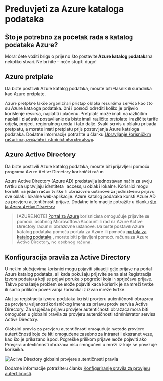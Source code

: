 <properties
   pageTitle="Preduvjeti za Azure katalog podataka | Microsoft Azure"
   description="Azure katalog podataka preduvjeti – što vam je potrebno za početak rada s Azure kataloga podataka."
   services="data-catalog"
   documentationCenter=""
   authors="steelanddata"
   manager="NA"
   editor=""
   tags=""/>
<tags
   ms.service="data-catalog"
   ms.devlang="NA"
   ms.topic="article"
   ms.tgt_pltfrm="NA"
   ms.workload="data-catalog"
   ms.date="09/21/2016"
   ms.author="maroche"/>

# <a name="azure-data-catalog-prerequisites"></a>Preduvjeti za Azure kataloga podataka

## <a name="what-do-i-need-to-get-started-with-azure-data-catalog"></a>Što je potrebno za početak rada s katalog podataka Azure?

Morat ćete voditi brigu o prije no što postavite **Azure katalog podataka**na nekoliko stvari. Ne brinite – neće stupiti dugo!

## <a name="azure-subscription"></a>Azure pretplate
Da biste postavili Azure katalog podataka, morate biti vlasnik ili suradnika kao Azure pretplate.

Azure pretplate lakše organizirali pristup oblaka resursima servisa kao što su Azure kataloga podataka. Oni i pomoći odrediti koliko je prijavio korištenje resursa, naplatiti i plaćenu. Pretplate može imati na različitim naplati i plaćanju postavljanje da biste imali različite pretplate i različite tarife odjela, project, regionalnog ureda i tako dalje. Svaki servis u oblaku pripada pretplatu, a morate imati pretplatu prije postavljanja Azure kataloga podataka. Dodatne informacije potražite u članku [Upravljanje korisničkim računima, pretplate i administratorske uloge](../active-directory/active-directory-assign-admin-roles.md).

## <a name="azure-active-directory"></a>Azure Active Directory
Da biste postavili Azure katalog podataka, morate biti prijavljeni pomoću programa Azure Active Directory korisnički račun.

Azure Active Directory (Azure AD) predstavlja jednostavan način za svoju tvrtku da upravljaju identiteta i access, u oblak i lokalne. Korisnici mogu koristiti na jedan račun tvrtke ili obrazovne ustanove za jedinstvenu prijavu sve oblak i lokalne web-aplikacije. Azure katalog podataka koristi Azure AD za provjeru autentičnosti prijave. Dodatne informacije potražite u članku [što je Azure Active Directory](../active-directory/active-directory-whatis.md).

> [AZURE.NOTE] [Portal za Azure](http://portal.azure.com/) korisnicima omogućuje prijavite se pomoću osobnog Microsoftova Account ili rad na Azure Active Directory račun ili obrazovne ustanove. Da biste postavili Azure katalog podataka pomoću portala za Azure ili pomoću [portala za katalog podataka](http://www.azuredatacatalog.com) , morate biti prijavljeni pomoću računa za Azure Active Directory, ne osobnog računa.

## <a name="active-directory-policy-configuration"></a>Konfiguracija pravila za Active Directory

U nekim slučajevima korisnici mogu pojaviti situaciji gdje prijave na portal Azure katalog podataka, ali kada pokušaju prijavite se na alat Registracija izvora podataka koji se pojavi poruka o pogrešci koja ih sprječava prijave. Takvo ponašanje problem se može pojaviti kada korisnik je na mreži tvrtke ili samo prilikom povezivanja korisnika iz izvan mreže tvrtke.

Alat za registraciju izvora podataka koristi provjeru autentičnosti obrazaca za provjeru valjanosti korisničkog imena za prijavu protiv servisa Active Directory. Za uspješan prijavu provjere autentičnosti obrazaca mora biti omogućen u globalni pravila za provjeru autentičnosti administrator servisa Active Directory.

Globalni pravila za provjeru autentičnosti omogućuje metoda provjere autentičnosti koje će biti omogućene zasebno za intranet i ekstranet veze, kao što je prikazano ispod. Pogreške prilikom prijave može pojaviti ako Provjera autentičnosti obrazaca nisu omogućeni u mreži iz koje se povezuje korisnika.

 ![Active Directory globalni provjere autentičnosti pravila](./media/data-catalog-prerequisites/global-auth-policy.png)

Dodatne informacije potražite u članku [Konfiguriranje pravila za provjeru autentičnosti](https://technet.microsoft.com/library/dn486781.aspx).
